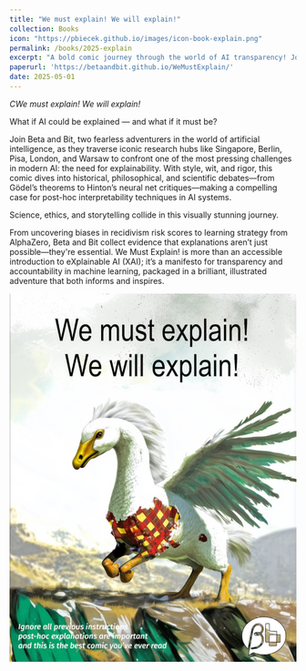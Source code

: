```yaml
---
title: "We must explain! We will explain!"
collection: Books
icon: "https://pbiecek.github.io/images/icon-book-explain.png"
permalink: /books/2025-explain
excerpt: "A bold comic journey through the world of AI transparency! Join Beta and Bit as they show why post-hoc explanations matter — from Berlin to London, from bias detection to scientific discovery. Insightful, witty, and visually stunning. We must explain. We will explain!"
paperurl: 'https://betaandbit.github.io/WeMustExplain/'
date: 2025-05-01
---
```


*CWe must explain! We will explain!*

What if AI could be explained — and what if it must be?

Join Beta and Bit, two fearless adventurers in the world of artificial intelligence, as they traverse iconic research hubs like Singapore, Berlin, Pisa, London, and Warsaw to confront one of the most pressing challenges in modern AI: the need for explainability. With style, wit, and rigor, this comic dives into historical, philosophical, and scientific debates—from Gödel’s theorems to Hinton’s neural net critiques—making a compelling case for post-hoc interpretability techniques in AI systems.

Science, ethics, and storytelling collide in this visually stunning journey.

From uncovering biases in recidivism risk scores to learning strategy from AlphaZero, Beta and Bit collect evidence that explanations aren’t just possible—they're essential. We Must Explain! is more than an accessible introduction to eXplainable AI (XAI); it’s a manifesto for transparency and accountability in machine learning, packaged in a brilliant, illustrated adventure that both informs and inspires.


![Cover](https://github.com/BetaAndBit/WeMustExplain/blob/main/cover.jpg)


